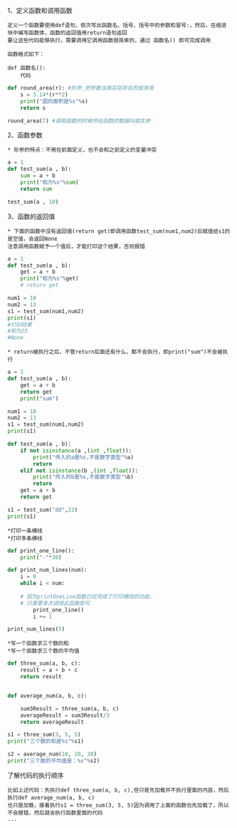 1、定义函数和调用函数

    定义一个函数要使用def语句，依次写出函数名、括号、括号中的参数和冒号:，然后，在缩进块中编写函数体，函数的返回值用return语句返回
    要让这些代码能够执行，需要调用它调用函数很简单的，通过 函数名() 即可完成调用
    
    函数格式如下：
    
    def 函数名():
        代码
        
```python
def round_area(r): #形参,把参数当做实际存在的值来用
    s = 3.14*(r**2)
    print("圆的面积是%s"%s)
    return s

round_area(7) #调用函数的时候传给函数的数据叫做实参
```

2、函数参数

    * 形参的特点：不用在前面定义，也不会和之前定义的变量冲突
    
```python
a = 1
def test_sum(a , b):
    sum = a + b
    print("和为%s"%sum)
    return sum

test_sum(a , 10)
```

3、函数的返回值

    * 下面的函数中没有返回值(return get)即调用函数test_sum(num1,num2)后赋值给s1的是空值，会返回None
	注意调用函数赋予一个值后，才能打印这个结果，否则报错

```python
a = 1
def test_sum(a , b):
    get = a + b
    print("和为%s"%get)
    # return get

num1 = 10
num2 = 13
s1 = test_sum(num1,num2)
print(s1)
#打印结果
#和为23
#None
``` 
    * return被执行之后，不管return后面还有什么，都不会执行，即print("sum")不会被执行
        
```python
a = 1
def test_sum(a , b):
    get = a + b
    return get
    print("sum")

num1 = 10
num2 = 13
s1 = test_sum(num1,num2)
print(s1)
```   

```python
def test_sum(a , b):
    if not isinstance(a ,(int ,float)):
        print("传入的a是%s,不是数字类型"%a)
        return
    elif not isinstance(b ,(int ,float)):
        print("传入的b是%s,不是数字类型"%b)
        return
    get = a + b
    return get

s1 = test_sum("dd",23)
print(s1)
```

    *打印一条横线
    *打印多条横线
    
```python
def print_one_line():
    print("-"*30)

def print_num_lines(num):
    i = 0
    while i < num:
    
    # 因为printOneLine函数已经完成了打印横线的功能，
    # 只需要多次调用此函数即可
        print_one_line()
        i += 1

print_num_lines(5)
```

    *写一个函数求三个数的和
    *写一个函数求三个数的平均值
    
```python
def three_sum(a, b, c):
    result = a + b + c
    return result


def average_num(a, b, c):

    sum3Result = three_sum(a, b, c)
    averageResult = sum3Result/3
    return averageResult

s1 = three_sum(3, 5, 5)
print("三个数的和是%s"%s1)

s2 = average_num(10, 20, 30)
print("三个数的平均值是：%s"%s2)
```

了解代码的执行顺序

    比如上述代码：先执行def three_sum(a, b, c),但只是先加载并不执行里面的内容，然后执行def average_num(a, b, c)
    也只是加载，接着执行s1 = three_sum(3, 5, 5)因为调用了上面的函数也先加载了，所以不会报错，然后就会执行函数里面的代码
    ...
